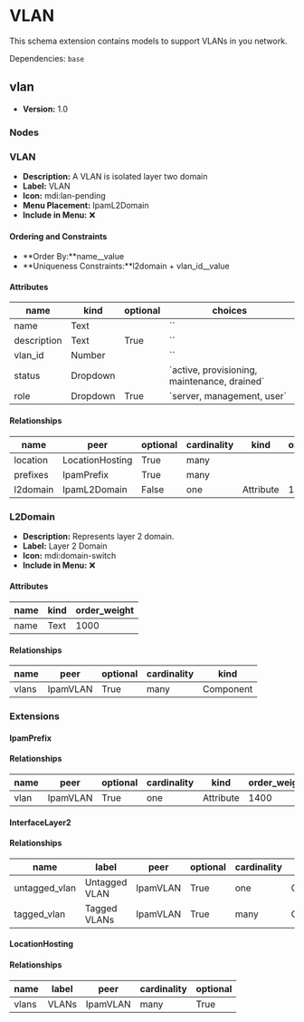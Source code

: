 # VLAN

This schema extension contains models to support VLANs in you network.

Dependencies: `base`

## vlan

- **Version:** 1.0

### Nodes

### VLAN

- **Description:** A VLAN is isolated layer two domain
- **Label:** VLAN
- **Icon:** mdi:lan-pending
- **Menu Placement:** IpamL2Domain
- **Include in Menu:** ❌

#### Ordering and Constraints

- **Order By:**name__value
- **Uniqueness Constraints:**l2domain + vlan_id__value

#### Attributes

| name | kind | optional | choices |
| ---- | ---- | -------- | ------- |
| name | Text |  | \`\` |
| description | Text | True | \`\` |
| vlan\_id | Number |  | \`\` |
| status | Dropdown |  | \`active, provisioning, maintenance, drained\` |
| role | Dropdown | True | \`server, management, user\` |

#### Relationships

| name | peer | optional | cardinality | kind | order_weight |
| ---- | ---- | -------- | ----------- | ---- | ------------ |
| location | LocationHosting | True | many |  |  |
| prefixes | IpamPrefix | True | many |  |  |
| l2domain | IpamL2Domain | False | one | Attribute | 1200 |

### L2Domain

- **Description:** Represents layer 2 domain.
- **Label:** Layer 2 Domain
- **Icon:** mdi:domain-switch
- **Include in Menu:** ❌

#### Attributes

| name | kind | order_weight |
| ---- | ---- | ------------ |
| name | Text | 1000 |

#### Relationships

| name | peer | optional | cardinality | kind |
| ---- | ---- | -------- | ----------- | ---- |
| vlans | IpamVLAN | True | many | Component |

### Extensions

#### IpamPrefix

#### Relationships

| name | peer | optional | cardinality | kind | order_weight |
| ---- | ---- | -------- | ----------- | ---- | ------------ |
| vlan | IpamVLAN | True | one | Attribute | 1400 |

#### InterfaceLayer2

#### Relationships

| name | label | peer | optional | cardinality | kind | identifier |
| ---- | ----- | ---- | -------- | ----------- | ---- | ---------- |
| untagged\_vlan | Untagged VLAN | IpamVLAN | True | one | Generic | interface\_l2\_\_untagged\_vlan |
| tagged\_vlan | Tagged VLANs | IpamVLAN | True | many | Generic | interface\_l2\_\_tagged\_vlan |

#### LocationHosting

#### Relationships

| name | label | peer | cardinality | optional |
| ---- | ----- | ---- | ----------- | -------- |
| vlans | VLANs | IpamVLAN | many | True |
